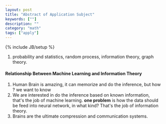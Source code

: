 ```yaml
---
layout: post
title: "Abstract of Application Subject"
keywords: [""]
description: ""
category: "math"
tags: ["apply"]
---
```


{% include JB/setup %}


1. probability and statistics, random process, information theory, graph theory.


#### Relationship Between Machine Learning and Information Theory
1. Human Brain is amazing, it can memorize and do the inference, but how ? we
   want to know
2. We are interested in do the inference based on known information, that's the
   job of machine learning. **one problem** is how the data should be feed into
   neural network, in what kind? That's the job of information theory.
3. Brains are the ultimate compression and communication systems.
